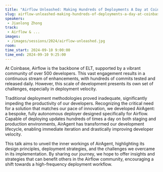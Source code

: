```yaml
---
title: "Airflow Unleashed: Making Hundreds of Deployments A Day at Coinbase"
slug: airflow-unleashed-making-hundreds-of-deployments-a-day-at-coinbase
speakers:
 - Jianlong Zhong
track:
 - Airflow & ...
images:
 - /images/sessions/2024/airflow-unleashed.jpg 
room: 
time_start: 2024-09-10 9:00:00
time_end: 2024-09-10 9:25:00
---
```


At Coinbase, Airflow is the backbone of ELT, supported by a vibrant community of over 500 developers. This vast engagement results in a continuous stream of enhancements, with hundreds of commits tested and released daily. However, this scale of development presents its own set of challenges, especially in deployment velocity.

Traditional deployment methodologies proved inadequate, significantly impeding the productivity of our developers. Recognizing the critical need for a solution that matches our pace of innovation, we developed AirAgent: a bespoke, fully autonomous deployer designed specifically for Airflow. Capable of deploying updates hundreds of times a day on both staging and production environments, AirAgent has transformed our development lifecycle, enabling immediate iteration and drastically improving developer velocity.

This talk aims to unveil the inner workings of AirAgent, highlighting its design principles, deployment strategies, and the challenges we overcame in its implementation. By sharing our journey, we hope to offer insights and strategies that can benefit others in the Airflow community, encouraging a shift towards a high-frequency deployment workflow.